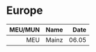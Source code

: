 # Europe

| MEU/MUN | Name          | Date  |
| -------:|:-------------:| -----:|
|   MEU   | Mainz         | 06.05 |
